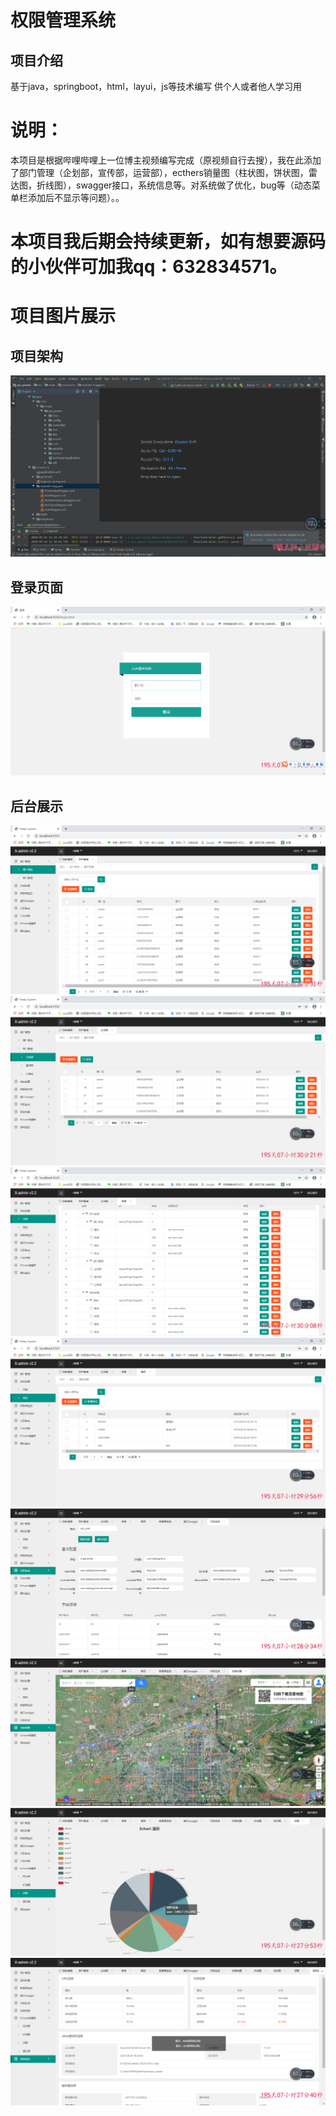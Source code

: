 # 权限管理系统 
## 项目介绍
基于java，springboot，html，layui，js等技术编写
供个人或者他人学习用
# 说明： 
本项目是根据哔哩哔哩上一位博主视频编写完成（原视频自行去搜），我在此添加了部门管理（企划部，宣传部，运营部），ecthers销量图（柱状图，饼状图，雷达图，折线图），swagger接口，系统信息等。对系统做了优化，bug等（动态菜单栏添加后不显示等问题）。。
# 本项目我后期会持续更新，如有想要源码的小伙伴可加我qq：632834571。

# 项目图片展示


## 项目架构
![image](image/QQ截图20200926170153.png)
## 登录页面
![image](image/QQ截图20200926162910.png)
## 后台展示
![image](/image/QQ截图20200926162931.png)
![image](/image/QQ截图20200926162944.png)
![image](/image/QQ截图20200926162959.png)
![image](/image/QQ截图20200926163006.png)
![image](/image/QQ截图20200926163132.png)
![image](/image/QQ截图20200926163156.png)
![image](/image/QQ截图20200926163214.png)
![image](/image/QQ截图20200926163227.png)


